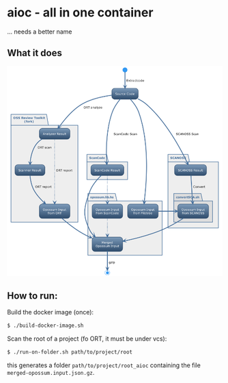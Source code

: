 # aioc - all in one container

... needs a better name

## What it does

![README.png](./README.png)

## How to run:

Build the docker image (once):
``` sh
$ ./build-docker-image.sh
```

Scan the root of a project (fo ORT, it must be under vcs):
``` sh
$ ./run-on-folder.sh path/to/project/root
```
this generates a folder `path/to/project/root_aioc` containing the file `merged-opossum.input.json.gz`.

